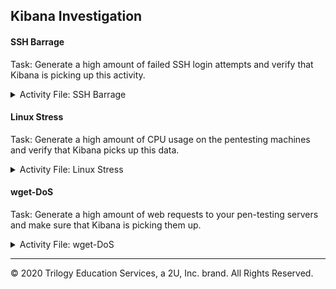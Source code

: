 ## Kibana Investigation

#### SSH Barrage

Task: Generate a high amount of failed SSH login attempts and verify that Kibana is picking up this activity.

<details>
<summary> Activity File: SSH Barrage </summary>

#### Scenario

- You are a cloud architect that has been tasked with setting up an ELK server to gather logs for the Incident Response team to use for training.

- Before you hand over the server to the IR team, your senior architect has asked you to verify the ELK server is working as expected and pulling both logs and metrics from the pentesting web servers.

**Your Task**: Generate a high amount of failed SSH login attempts and verify that Kibana is picking up this activity.

---

We can easily do this by trying to SSH to a web machine from our jump box directly without using the Ansible container. 

1. Start by logging into your jump-box. 

2.  Run the failed SSH command in a loop to generate failed login log entries.
        
        - while :; do ssh -T ansible@10.0.0.5; done

3. Search through the logs in Kibana to locate your generated failed login attempts.
![Log Stream Live - SSH Fail](https://user-images.githubusercontent.com/77551247/123014105-829e5580-d393-11eb-808d-78121c9ec405.PNG)

        
**Bonus**: Create a nested loop that generates SSH login attempts across all three of your VM's:
        
        - while :; do ssh -T ansible@10.0.0.5 | ssh -T ansible@10.0.0.6 | ssh -T ansible@10.0.0.10; done
         
![SSHfailloginloop](https://user-images.githubusercontent.com/77551247/123013886-0dcb1b80-d393-11eb-84e2-e2fe3df17065.png)

          


</details>

#### Linux Stress

Task: Generate a high amount of CPU usage on the pentesting machines and verify that Kibana picks up this data.

<details>

<summary> Activity File: Linux Stress </summary>


#### Scenario

- You are a cloud architect that has been tasked with setting up an ELK server to gather logs for the Incident Response team to use for training.

- Before you hand over the server to the IR team, your senior architect has asked that you verify the ELK server is working as expected and pulling both logs and metrics from the pen-testing web servers.


**Your Task**: Generate a high amount of CPU usage on the pentesting machines and verify that Kibana picks up this data.

---

#### Notes

The Metrics page for a single VM shows the CPU usage for that machine. This shows how much work the machine is doing. Excessively high CPU usage is typically a cause for concern, as overworked computers are at greater risk for failure.

- Metricbeat forwards data about CPU load to Elasticsearch, which can be visualized with Kibana.

- In this activity, you will intentionally stress the CPU of one of your VMs, then find evidence of the increased activity in Kibana.

Linux has a common, easy-to-use diagnostic program called `stress`. It is easy to use and can be downloaded via `apt`.

#### Instructions

1. From your jump box, start up your Ansible container and attach to it.

2. SSH from your Ansible container to one of your WebVM's.

3. Run `sudo apt install stress` to install the stress program.

4. Run `sudo stress --cpu 1` and allow `stress` to run for a few minutes. 

5. View the Metrics page for that VM in Kibana.  What indicates that CPU usage increased?

6. Run the `stress` program on all three of your VMs and take screenshots of the data generated on the Metrics page of Kibana.

        - **Note:** The stress program will run until you quit with Ctrl+C.
</details>


#### wget-DoS


Task: Generate a high amount of web requests to your pen-testing servers and make sure that Kibana is picking them up.

<details>

<summary> Activity File: wget-DoS </summary>


#### Scenario

- You are a cloud architect that has been tasked with setting up an ELK server to gather logs for the Incident Response team to use for training.

- Before you hand over the server to the IR team, your senior architect has asked that you verify the ELK server is working as expected and pulling both logs and metrics from the pen-testing web servers.

**Your Task**: Generate a high amount of web requests to your pen-testing servers and make sure that Kibana is picking them up.

---

#### Instructions

The Metrics section for a single VM will show Load and Network Traffic data. 

We can generate abnormal data to view by creating a DoS web attack. The command-line program `wget` can do this easily.

`wget` will download a file from any web server. Use man pages for more info on `wget`.

1. Log into your jump box.

2. Run `wget ip.of.web.vm`.

        ```bash
        sysadmin@Jump-Box-Provisioner:~$ wget 10.0.0.5
        --2020-05-08 15:44:00--  http://10.0.0.5/
        Connecting to 10.0.0.5:80... connected.
        HTTP request sent, awaiting response... 302 Found
        Location: login.php [following]
        --2020-05-08 15:44:00--  http://10.0.0.5/login.php
        Reusing existing connection to 10.0.0.5:80.
        HTTP request sent, awaiting response... 200 OK
        Length: 1523 (1.5K) [text/html]
        Saving to: index.html

        index.html            100%[=======================>]   1.49K  --.-KB/s    in 0s      

        2020-05-08 15:44:00 (179 MB/s) - index.html saved [1523/1523]
        ```

3. Run `ls` to view the file you downloaded from your web VM to your jump box. 

        ```bash
        sysadmin@Jump-Box-Provisioner:~$ ls
        index.html
        ```

4. Run the `wget` command in a loop to generate many web requests.

        - You can use a bash `for` or `while` loop, directly on the command line, just as you did with the SSH command.

5. Open the Metrics page for the web machine you attacked and answer the following questions:
        
        - Which of the VM metrics were affected the most from this traffic?

**Bonus**: Notice that your `wget` loop creates a lot of duplicate files on your jump box.

-  Write a command to delete _all_ of these files at once.

-  Find a way to run the `wget` command without generating these extra files.
                
        - Look up the flag options for `wget` and find the flag that lets you choose a location to save the file it downloads. 
                
        - Save that file to the Linux directory known as the "void" or the directory that doesn't save anything.

**Bonus**: Write a nested loop that sends your `wget` command to all three of your web VMs over and over.

</details>


---

© 2020 Trilogy Education Services, a 2U, Inc. brand. All Rights Reserved.  


